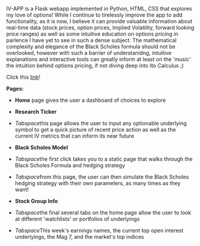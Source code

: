 IV-APP is a Flask webapp implemented in Python, HTML, CSS that explores my love of options! While I continue to tirelessly improve the app to add functionality, as it is now, I believe it can provide valuable information about real-time data (stock prices, option prices, Implied Volatility, forward looking price ranges) as well as some intuitive education on options pricing in parlence I have yet to see in such a dense subject. The mathematical complexity and elegance of the Black Scholes formula should not be overlooked, however with such a barrier of understanidng, intuitive explanations and interactive tools can greatly inform at least on the 'music' the intuition behind options pricing, if not diving deep into Ito Calculus ;)

Click this [link](https://iv-app-1408b00f8e09.herokuapp.com/)! 


__Pages:__

- __Home__ page gives the user a dashboard of choices to explore
  
- __Research Ticker__
- *Tabspace*this page allows the user to input any optionable underlying symbol to get a quick picture of recent price action as well as the current IV metrics that can inform its near future

- __Black Scholes Model__
- *Tabspace*the first click takes you to a static page that walks through the Black Scholes Formula and hedging strategy
- *Tabspace*from this page, the user can then simulate the Black Scholes hedging strategy with their own parameters, as many times as they want!

- __Stock Group Info__
- *Tabspace*the final several tabs on the home page allow the user to look at different 'watchlists' or portfolios of underlyings
- *Tabspace*This week's earnings names, the current top open interest underlyings, the Mag 7, and the market's top indices


